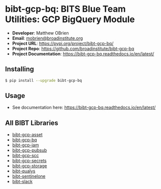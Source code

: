 # bibt-gcp-bq: BITS Blue Team Utilities: GCP BigQuery Module

- **Developer**: Matthew OBrien
- **Email**: mobrien@broadinstitute.org
- **Project URL**: https://pypi.org/project/bibt-gcp-bq/
- **Project Repo**: https://github.com/broadinstitute/bibt-gcp-bq
- **Project Documentation**: https://bibt-gcp-bq.readthedocs.io/en/latest/

## Installing

```bash
$ pip install --upgrade bibt-gcp-bq
```

## Usage

- See documentation here: https://bibt-gcp-bq.readthedocs.io/en/latest/

## All BIBT Libraries

- [bibt-gcp-asset](https://github.com/broadinstitute/bibt-gcp-asset)
- [bibt-gcp-bq](https://github.com/broadinstitute/bibt-gcp-bq)
- [bibt-gcp-iam](https://github.com/broadinstitute/bibt-gcp-iam)
- [bibt-gcp-pubsub](https://github.com/broadinstitute/bibt-gcp-pubsub)
- [bibt-gcp-scc](https://github.com/broadinstitute/bibt-gcp-scc)
- [bibt-gcp-secrets](https://github.com/broadinstitute/bibt-gcp-secrets)
- [bibt-gcp-storage](https://github.com/broadinstitute/bibt-gcp-storage)
- [bibt-qualys](https://github.com/broadinstitute/bibt-qualys)
- [bibt-sentinelone](https://github.com/broadinstitute/bibt-sentinelone)
- [bibt-slack](https://github.com/broadinstitute/bibt-slack)

